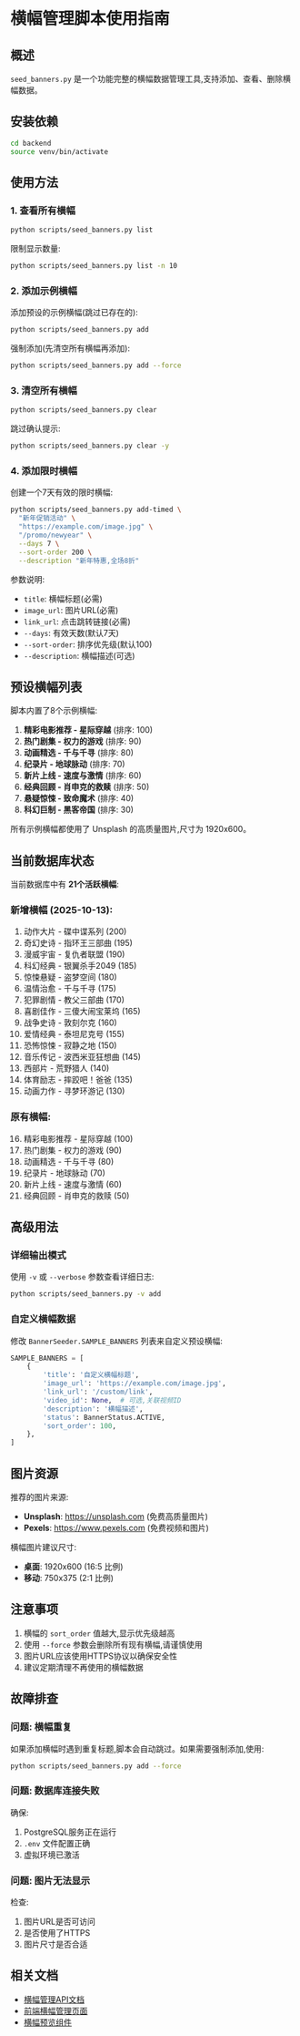 # 横幅管理脚本使用指南

## 概述

`seed_banners.py` 是一个功能完整的横幅数据管理工具,支持添加、查看、删除横幅数据。

## 安装依赖

```bash
cd backend
source venv/bin/activate
```

## 使用方法

### 1. 查看所有横幅

```bash
python scripts/seed_banners.py list
```

限制显示数量:
```bash
python scripts/seed_banners.py list -n 10
```

### 2. 添加示例横幅

添加预设的示例横幅(跳过已存在的):
```bash
python scripts/seed_banners.py add
```

强制添加(先清空所有横幅再添加):
```bash
python scripts/seed_banners.py add --force
```

### 3. 清空所有横幅

```bash
python scripts/seed_banners.py clear
```

跳过确认提示:
```bash
python scripts/seed_banners.py clear -y
```

### 4. 添加限时横幅

创建一个7天有效的限时横幅:
```bash
python scripts/seed_banners.py add-timed \
  "新年促销活动" \
  "https://example.com/image.jpg" \
  "/promo/newyear" \
  --days 7 \
  --sort-order 200 \
  --description "新年特惠,全场8折"
```

参数说明:
- `title`: 横幅标题(必需)
- `image_url`: 图片URL(必需)
- `link_url`: 点击跳转链接(必需)
- `--days`: 有效天数(默认7天)
- `--sort-order`: 排序优先级(默认100)
- `--description`: 横幅描述(可选)

## 预设横幅列表

脚本内置了8个示例横幅:

1. **精彩电影推荐 - 星际穿越** (排序: 100)
2. **热门剧集 - 权力的游戏** (排序: 90)
3. **动画精选 - 千与千寻** (排序: 80)
4. **纪录片 - 地球脉动** (排序: 70)
5. **新片上线 - 速度与激情** (排序: 60)
6. **经典回顾 - 肖申克的救赎** (排序: 50)
7. **悬疑惊悚 - 致命魔术** (排序: 40)
8. **科幻巨制 - 黑客帝国** (排序: 30)

所有示例横幅都使用了 Unsplash 的高质量图片,尺寸为 1920x600。

## 当前数据库状态

当前数据库中有 **21个活跃横幅**:

### 新增横幅 (2025-10-13):

1. 动作大片 - 碟中谍系列 (200)
2. 奇幻史诗 - 指环王三部曲 (195)
3. 漫威宇宙 - 复仇者联盟 (190)
4. 科幻经典 - 银翼杀手2049 (185)
5. 惊悚悬疑 - 盗梦空间 (180)
6. 温情治愈 - 千与千寻 (175)
7. 犯罪剧情 - 教父三部曲 (170)
8. 喜剧佳作 - 三傻大闹宝莱坞 (165)
9. 战争史诗 - 敦刻尔克 (160)
10. 爱情经典 - 泰坦尼克号 (155)
11. 恐怖惊悚 - 寂静之地 (150)
12. 音乐传记 - 波西米亚狂想曲 (145)
13. 西部片 - 荒野猎人 (140)
14. 体育励志 - 摔跤吧！爸爸 (135)
15. 动画力作 - 寻梦环游记 (130)

### 原有横幅:

16. 精彩电影推荐 - 星际穿越 (100)
17. 热门剧集 - 权力的游戏 (90)
18. 动画精选 - 千与千寻 (80)
19. 纪录片 - 地球脉动 (70)
20. 新片上线 - 速度与激情 (60)
21. 经典回顾 - 肖申克的救赎 (50)

## 高级用法

### 详细输出模式

使用 `-v` 或 `--verbose` 参数查看详细日志:
```bash
python scripts/seed_banners.py -v add
```

### 自定义横幅数据

修改 `BannerSeeder.SAMPLE_BANNERS` 列表来自定义预设横幅:

```python
SAMPLE_BANNERS = [
    {
        'title': '自定义横幅标题',
        'image_url': 'https://example.com/image.jpg',
        'link_url': '/custom/link',
        'video_id': None,  # 可选,关联视频ID
        'description': '横幅描述',
        'status': BannerStatus.ACTIVE,
        'sort_order': 100,
    },
]
```

## 图片资源

推荐的图片来源:
- **Unsplash**: https://unsplash.com (免费高质量图片)
- **Pexels**: https://www.pexels.com (免费视频和图片)

横幅图片建议尺寸:
- **桌面**: 1920x600 (16:5 比例)
- **移动**: 750x375 (2:1 比例)

## 注意事项

1. 横幅的 `sort_order` 值越大,显示优先级越高
2. 使用 `--force` 参数会删除所有现有横幅,请谨慎使用
3. 图片URL应该使用HTTPS协议以确保安全性
4. 建议定期清理不再使用的横幅数据

## 故障排查

### 问题: 横幅重复

如果添加横幅时遇到重复标题,脚本会自动跳过。如果需要强制添加,使用:
```bash
python scripts/seed_banners.py add --force
```

### 问题: 数据库连接失败

确保:
1. PostgreSQL服务正在运行
2. `.env` 文件配置正确
3. 虚拟环境已激活

### 问题: 图片无法显示

检查:
1. 图片URL是否可访问
2. 是否使用了HTTPS
3. 图片尺寸是否合适

## 相关文档

- [横幅管理API文档](../app/admin/banners.py)
- [前端横幅管理页面](../../admin-frontend/src/pages/Banners/)
- [横幅预览组件](../../admin-frontend/src/pages/Banners/BannerPreview.tsx)
